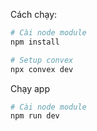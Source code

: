 Cách chạy:

```bash
# Cài node module
npm install

# Setup convex
npx convex dev
```

Chạy app

```bash
# Cài node module
npm run dev
```
